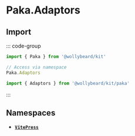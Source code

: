 # Paka.Adaptors

## Import

::: code-group

```typescript [Namespace]
import { Paka } from '@wollybeard/kit'

// Access via namespace
Paka.Adaptors
```

```typescript [Barrel]
import { Adaptors } from '@wollybeard/kit/paka'
```

:::

## Namespaces

- [**`VitePress`**](/api/paka/adaptors/vite-press)
